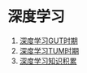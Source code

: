 # 深度学习

1. [深度学习GUT时期](./深度学习GUT时期/_深度学习GUT时期.md)
2. [深度学习TUM时期](./深度学习TUM时期/_深度学习TUM时期.md)
3. [深度学习知识积累](./深度学习知识积累/_深度学习知识积累.md)